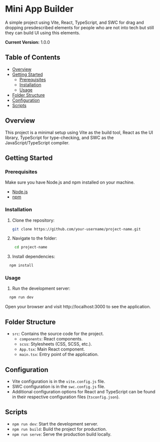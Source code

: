 # Mini App Builder

A simple project using Vite, React, TypeScript, and SWC for drag and dropping presdescribed elements for people who are not into tech but still they can build UI using this elements.

**Current Version:** 1.0.0

## Table of Contents

- [Overview](#overview)
- [Getting Started](#getting-started)
  - [Prerequisites](#prerequisites)
  - [Installation](#installation)
  - [Usage](#usage)
- [Folder Structure](#folder-structure)
- [Configuration](#configuration)
- [Scripts](#scripts)

## Overview

This project is a minimal setup using Vite as the build tool, React as the UI library, TypeScript for type-checking, and SWC as the JavaScript/TypeScript compiler.

## Getting Started

### Prerequisites

Make sure you have Node.js and npm installed on your machine.

- [Node.js](https://nodejs.org/)
- [npm](https://www.npmjs.com/)

### Installation

1. Clone the repository:

   ```bash
   git clone https://github.com/your-username/project-name.git

   ```

2. Navigate to the folder:

   ```bash
    cd project-name

   ```

3. Install dependencies:

```bash
  npm install

```

### Usage

1. Run the development server:

```bash
  npm run dev

```

Open your browser and visit http://localhost:3000 to see the application.

## Folder Structure

- `src`: Contains the source code for the project.
  - `components`: React components.
  - `scss`: Stylesheets (CSS, SCSS, etc.).
  - `App.tsx`: Main React component.
  - `main.tsx`: Entry point of the application.

## Configuration

- Vite configuration is in the `vite.config.js` file.
- SWC configuration is in the `swc.config.js` file.
- Additional configuration options for React and TypeScript can be found in their respective configuration files (`tsconfig.json`).

## Scripts

- `npm run dev`: Start the development server.
- `npm run build`: Build the project for production.
- `npm run serve`: Serve the production build locally.
